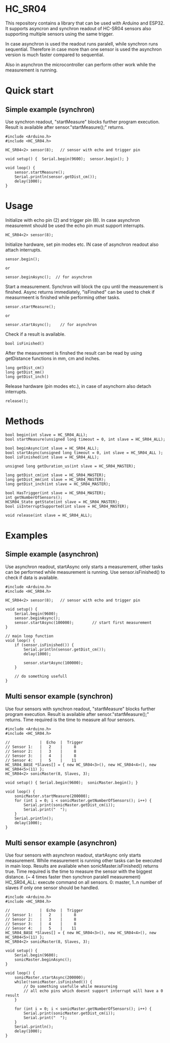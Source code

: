 # HC_SR04

This repository contains a library that can be used with Arduino and ESP32. It supports asyncron and synchron readout of HC-SR04 sensors also supporting multiple sensors using the same trigger.

In case asynchron is used the readout runs paralell, while synchron runs sequential. Therefore in case more than one sensor is used the asynchron version is much faster compared to sequential.

Also in asynchron the microcontroller can perform other work while the measurement is running.

# Quick start

## Simple example (synchron)

Use synchron readout, "startMeasure" blocks further program execution.
Result is available after sensor."startMeasure();" returns.

    #include <Arduino.h>
    #include <HC_SR04.h>

    HC_SR04<2> sensor(8);   // sensor with echo and trigger pin

    void setup() {  Serial.begin(9600);  sensor.begin(); }

    void loop() {
        sensor.startMeasure();
        Serial.println(sensor.getDist_cm());
        delay(1000);
    }


# Usage

Initialize with echo pin (2) and trigger pin (8). In case asynchron measuremnt should be used the echo pin must support interrupts.

    HC_SR04<2> sensor(8);

Initialize hardware, set pin modes etc. IN case of asynchron readout also attach interrupts.

    sensor.begin();

    or

    sensor.beginAsync();  // for asynchron

Start a measurement. Synchron will block the cpu until the measurement is finshed. Async returns immediately, "isFinshed" can be used to chek if measurmeent is finished while performing other tasks.

    sensor.startMeasure();

    or

    sensor.startAsync();    // for asynchron


Check if a result is available.
    
    bool isFinished()

After the measurement is finshed the result can be read by using getDistance functions in mm, cm and inches.

    long getDist_cm()
    long getDist_mm()
    long getDist_inch()


Release hardware (pin modes etc.), in case of asynchorn also detach interrupts.

    release();


# Methods

    bool begin(int slave = HC_SR04_ALL);
    bool startMeasure(unsigned long timeout = 0, int slave = HC_SR04_ALL);

    bool beginAsync(int slave = HC_SR04_ALL);
    bool startAsync(unsigned long timeout = 0, int slave = HC_SR04_ALL );
    bool isFinished(int slave = HC_SR04_ALL);

    unsigned long getDuration_us(int slave = HC_SR04_MASTER);

    long getDist_cm(int slave = HC_SR04_MASTER);
    long getDist_mm(int slave = HC_SR04_MASTER);
    long getDist_inch(int slave = HC_SR04_MASTER);

    bool HasTrigger(int slave = HC_SR04_MASTER);
    int getNumberOfSensors();
    HCSR04_State getState(int slave = HC_SR04_MASTER);
    bool isInterruptSupported(int slave = HC_SR04_MASTER);
    
    void release(int slave = HC_SR04_ALL);

# Examples

## Simple example (asynchron)
Use asynchron readout, startAsync only starts a measurement, other tasks can be performed while measurement is running.
Use sensor.isFinished() to check if data is available.

    #include <Arduino.h>
    #include <HC_SR04.h>

    HC_SR04<2> sensor(8);   // sensor with echo and trigger pin

    void setup() { 
        Serial.begin(9600); 
        sensor.beginAsync();  
        sensor.startAsync(100000);        // start first measurement
    }

    // main loop function
    void loop() {
        if (sensor.isFinished()) {
            Serial.println(sensor.getDist_cm());
            delay(1000);

            sensor.startAsync(100000);
        }

        // do something usefull
    }

## Multi sensor example (synchron)
Use four sensors with synchron readout, "startMeasure" blocks further program execution.
Result is available after sensor."startMeasure();" returns. Time required is the time 
to measure all four sensors.

    #include <Arduino.h>
    #include <HC_SR04.h>

    //             |  Echo  |  Trigger
    // Sensor 1:   |   2    |     8
    // Sensor 2:   |   3    |     8
    // Sensor 3:   |   4    |     8
    // Sensor 4:   |   5    |    11
    HC_SR04_BASE *Slaves[] = { new HC_SR04<3>(), new HC_SR04<4>(), new HC_SR04<5>(11) };
    HC_SR04<2> sonicMaster(8, Slaves, 3);

    void setup() { Serial.begin(9600);  sonicMaster.begin(); }

    void loop() {
        sonicMaster.startMeasure(200000);
        for (int i = 0; i < sonicMaster.getNumberOfSensors(); i++) {
            Serial.print(sonicMaster.getDist_cm(i));
            Serial.print("  ");
        }
        Serial.println();
        delay(1000);
    }


## Multi sensor example (asynchron)
Use four sensors with asynchron readout, startAsync only starts measurement. While measurement is running other tasks can be executed in main loop.
Results are available when sonicMaster.isFinished() returns true.
Time required is the time to measure the sensor with the biggest distance. (~ 4 times faster then synchron paralell measurement)
HC_SR04_ALL: execute command on all sensors. 0: master, 1..n number of slaves if only one sensor should be handled.

    #include <Arduino.h>
    #include <HC_SR04.h>

    //             |  Echo  |  Trigger
    // Sensor 1:   |   2    |     8
    // Sensor 2:   |   3    |     8
    // Sensor 3:   |   4    |     8
    // Sensor 4:   |   5    |    11
    HC_SR04_BASE *Slaves[] = { new HC_SR04<3>(), new HC_SR04<4>(), new HC_SR04<5>(11) };
    HC_SR04<2> sonicMaster(8, Slaves, 3);

    void setup() {
        Serial.begin(9600);
        sonicMaster.beginAsync();
    }

    void loop() {
        sonicMaster.startAsync(200000);
        while(!sonicMaster.isFinished()) {
            // Do something usefulle while measureing
            // all echo pins which doesnt support interrupt will have a 0 result
        }
    
        for (int i = 0; i < sonicMaster.getNumberOfSensors(); i++) {
            Serial.print(sonicMaster.getDist_cm(i));
            Serial.print("  ");
        }
        Serial.println();
        delay(1000);
    }
